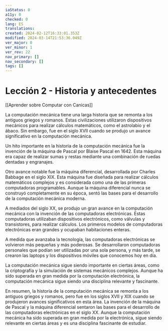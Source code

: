 ```yaml
---
iaStatus: 0
a11y: 0
checked: 0
lang: ES
translations: 
created: 2024-02-12T16:33:01.353Z
modified: 2024-03-14T21:53:36.049Z
ver_major: 0
ver_minor: 1
ver_rev: 22
nav_primary: []
nav_secondary: []
tags: []
---
```

# Lección 2 - Historia y antecedentes

[[Aprender sobre Computar con Canicas]]

La computación mecánica tiene una larga historia que se remonta a los antiguos griegos y romanos. Estas civilizaciones utilizaron dispositivos mecánicos para realizar cálculos matemáticos, como el astrolabio y el ábaco. Sin embargo, fue en el siglo XVII cuando se produjo un avance significativo en la computación mecánica.

Un hito importante en la historia de la computación mecánica fue la invención de la máquina de Pascal por Blaise Pascal en 1642. Esta máquina era capaz de realizar sumas y restas mediante una combinación de ruedas dentadas y engranajes.

Otro avance notable fue la máquina diferencial, desarrollada por Charles Babbage en el siglo XIX. Esta máquina fue diseñada para realizar cálculos matemáticos complejos y es considerada como una de las primeras computadoras programables. Aunque la máquina diferencial nunca se construyó completamente en su época, sentó las bases para el desarrollo de la computación mecánica moderna.

A mediados del siglo XX, se produjo un gran avance en la computación mecánica con la invención de las computadoras electrónicas. Estas computadoras utilizaban dispositivos electrónicos, como válvulas y transistores, para realizar cálculos. Los primeros modelos de computadoras electrónicas eran grandes y ocupaban habitaciones enteras.

A medida que avanzaba la tecnología, las computadoras electrónicas se volvieron más pequeñas y más poderosas. Se desarrollaron computadoras personales que podían ser utilizadas por una sola persona, y más tarde, se crearon las laptops y los dispositivos móviles que conocemos hoy en día.

La computación mecánica sigue siendo importante en ciertas áreas, como la criptografía y la simulación de sistemas mecánicos complejos. Aunque ha sido superada en gran medida por la computación electrónica, la computación mecánica sigue siendo una disciplina relevante y fascinante.

En resumen, la historia de la computación mecánica se remonta a los antiguos griegos y romanos, pero fue en los siglos XVII y XIX cuando se produjeron avances significativos en esta área. La invención de la máquina de Pascal y la máquina diferencial sentaron las bases para el desarrollo de las computadoras electrónicas en el siglo XX. Aunque la computación mecánica ha sido superada en gran medida por la electrónica, sigue siendo relevante en ciertas áreas y es una disciplina fascinante de estudiar.
